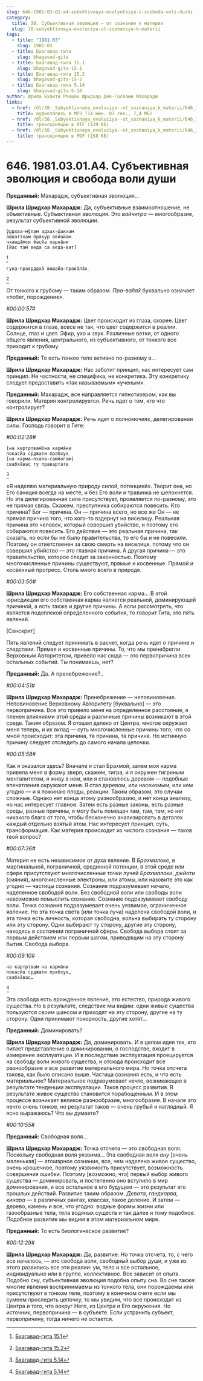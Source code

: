 ```yaml
---
slug: 646-1981-03-01-a4-subektivnaya-evolyutsiya-i-svoboda-voli-dushi
category:
  title: 38. Субъективная эволюция — от сознания к материи
  slug: 38-subyektivnaya-evoluciya-ot-soznaniya-k-materii
tags:
  - title: "1981.03"
    slug: 1981-03
  - title: Бхагавад-гита
    slug: bhagavad-gita
  - title: Бхагавад-гита 15.1
    slug: bhagavad-gita-15-1
  - title: Бхагавад-гита 15.2
    slug: bhagavad-gita-15-2
  - title: Бхагавад-гита 5.14
    slug: bhagavad-gita-5-14
author: Шрила Бхакти Ракшак Шридхар Дев-Госвами Махарадж
links:
  - href: /dl/38._Subyektivnaya_evoluciya--ot_soznaniya_k_materii/646_1981.03.01.A4_SridharMj_Subyektivnaya_evolyutsiya_i_svoboda_voli_dushi.mp3
    title: аудиозапись в MP3 (14 мин. 03 сек., 7,4 МБ)
  - href: /dl/38._Subyektivnaya_evoluciya--ot_soznaniya_k_materii/646_1981.03.01.A4_SridharMj_Subyektivnaya_evolyutsiya_i_svoboda_voli_dushi.rtf
    title: транскрипцию в RTF (139 КБ)
  - href: /dl/38._Subyektivnaya_evoluciya--ot_soznaniya_k_materii/646_1981.03.01.A4_SridharMj_Subyektivnaya_evolyutsiya_i_svoboda_voli_dushi.pdf
    title: транскрипцию в PDF (158 КБ)
---
```


# 646. 1981.03.01.A4. Субъективная эволюция и свобода воли души

**Преданный:** Махарадж, субъективная эволюция…

**Шрила Шридхар Махарадж:** Да, субъективные взаимоотношение, не объективные. Субъективная эволюция. Это *вайчитра* — многообразие, результат субъективной эволюции.

    ӯрдхва-мӯлам адхах̣-ш́акхам
    аш́ваттхам̇ пра̄хур авйайам
    чханда̄м̇си йасйа парн̣а̄ни
    [йас там̇ веда са веда-вит]
[^_ftn1]

    гун̣а-правр̣ддха̄ виш̣айа-права̄ла̄х̣
[^_ftn2]

От тонкого к грубому — таким образом. *Пра-ва̄ла̄х̣* буквально означает «побег, порождение».

*#00:00:57#*

**Шрила Шридхар Махарадж:** Цвет происходит из глаза, скорее. Цвет содержится в глазе, вовсе не так, что цвет содержится в реалии. Солнце, глаз и цвет. Эфир, ухо и звук. Различные ветки, от одного общего явления, центрального, из субъективного, от тонкого все приходит к грубому.

**Преданный:** То есть тонкое тело активно по-разному в…

**Шрила Шридхар Махарадж:** Нас заботит принцип, нас интересует сам принцип. Не частности, не специфика, не конкретика. Эту конкретику следует предоставить «так называемым» «ученым».

**Преданный:** Махарадж, все направляется гипнотизером, как вы говорили. Материя контролируется. Речь идет о том, кто что контролирует?

**Шрила Шридхар Махарадж:** Речь идет о полномочиях, делегировании силы. Господь говорит в Гите:

*#00:02:28#*

    [на картр̣твам̇]на карма̄н̣и
    локасйа ср̣джати прабхух̣
    [на карма-пхала-сам̇йогам̇]
    свабха̄вас ту правартате
[^_ftn3]

«Я наделяю материальную природу силой, потенцией». Творит она, но Его санкция всегда на месте, и без Его воли и травинка не шелохнется. Но эта делегированная сила присутствует, проявляется по-разному, это не прямая связь. Скажем, преступника собираются повесить. Кто причина? Бог — причина. Он — причина всего, но все же Он — не прямая причина того, что кого-то вздернут на виселицу. Реальная причина это человек, который совершил убийство, и поэтому его собираются повесить. Его действие — это реальная причина, так сказать, но если бы не было правительства, то его бы и не повесили. Поэтому он ответственен за свою смерть на виселице, потому что он совершил убийство — это главная причина. А другая причина — это правительство, которое следит за законностью. Поэтому многочисленные причины существуют, прямые и косвенные. Прямой и косвенный прогресс. Столь много всего в природе.

*#00:03:50#*

**Шрила Шридхар Махарадж:** Его собственная карма… В этой юрисдикции его собственная карма является реальной, доминирующей причиной, а есть также и другие причины. А если рассмотреть, что является подоплекой определенного события, то говорит Гита, это пять явлений.

[Санскрит]

Пять явлений следует принимать в расчет, когда речь идет о причине и следствии. Прямая и косвенные причины. То, что мы пренебрегли Верховным Авторитетом, привело нас сюда — это первопричина всех остальных событий. Ты понимаешь, нет?

**Преданный:** Да. А пренебрежение?..

*#00:04:51#*

**Шрила Шридхар Махарадж:** Пренебрежение — неповиновение. Неповиновение Верховному Авторитету [буквально] — это первопричина. Все это привело меня на определенное расстояние, я пленен влияниями этой среды и различные причины возникают в этой среде. Таким образом. Я отошел далеко от Центра, многое окружает меня теперь, и их вклад — суть многочисленные причины того, что со мной происходит: эта причина, та причина, та причина. Но истинную причину следует отследить до самого начала цепочки.

*#00:05:58#*

Как я оказался здесь? Вначале я стал Брахмой, затем моя карма привела меня в форму зверя, скажем, тигра, и я окружен тигриным менталитетом, я живу в нем, или я становлюсь деревом — подобные впечатления окружают меня. Я стал деревом, или насекомым, или кем угодно — и я пожинаю плоды, реакции. Таким образом, это случаи сложные. Однако нет конца этому разнообразию, и нет конца анализу, но нас интересует главное. Затем есть разные законы, есть разные среды, разные причины, я могу быть помещен там, там, там, но нет никакого блага от того, чтобы бесконечно анализировать в деталях каждый отдельно взятый атом. Нас интересует принцип, суть, трансформация. Как материя происходит из чистого сознания — таков твой вопрос?

*#00:07:36#*

Материя не есть независимое от духа явление. В *Брахмалоке*, в маргинальной, пограничной, срединной потенции, в этой среде или сфере присутствуют многочисленные точки лучей *Брахмалоки*, *джйоти* (сияния), многочисленные электроны, или атомы, или назовите это как угодно — частицы сознания. Сознание подразумевает начало, наделенное свободой воли. Без свободной воли или свободы воли невозможно помыслить сознание. Сознание подразумевает свободу воли. Точка сознания подразумевает очень уязвимое, ограниченное явление. Но эта точка света (или точка луча) наделена свободой воли, и эта точка есть личность, которая свободна, вольна выбирать ту сторону или эту сторону. Одни выбирают ту сторону, другие эту сторону, находясь в состоянии пограничной сферы. Свобода выбора стоит за первым действием или первым шагом, приводящим на эту сторону бытия. Свобода выбора.

*#00:09:10#*

    на картр̣твам̇ на карма̄н̣и
    локасйа ср̣джати прабхух̣…
    свабха̄вас…
[^_ftn4]

Эта свобода есть врожденное явление, это естество, природа живого существа. Но в результате, следствие мы видим: одни живые существа пользуются своим шансом и приходят на эту сторону, другие на ту сторону. Одни принимают покорность, другие хотят…

**Преданный:** Доминировать?

**Шрила Шридхар Махарадж:** Да, доминировать. И в целом идея тех, кто питает представление о доминировании, о господстве, входит в измерение эксплуатации. И в последствие эксплуатация проецируется на свободу воли живого существа, и отсюда происходит все разнообразие и все развитие материального мира. Но точка отсчета такова, как было описано выше. Частица сознания есть, и что есть материальное? Материальное подразумевает нечто, возникающее в результате тенденции эксплуатации. Таков процесс развития. В результате живое существо становится порабощенным. И в этом процессе возникает великое разнообразие, многообразие. В начале это нечто очень тонкое, но результат таков — очень грубый и наглядный. Я ясно выражаюсь? Что вы думаете?

*#00:10:55#*

**Преданный:** Свободная воля…

**Шрила Шридхар Махарадж:** Точка отсчета — это свободная воля. Поскольку свободная воля уязвима… Эта свободная воля *ану* [очень маленькая] — атомарное сознание, все, чем наделено живое существо, очень крошечное, поэтому уязвимость присутствует, возможность совершения ошибки. Поэтому [возможно, что] первый выбор живого существа — доминировать, и постепенно оно вступило в мир доминирования, и все остальное в его будущем — это результат его прошлых действий. Развитие таким образом. *Девата*, *гандхарва*, *кинара* — в различных рангах, классах, такое деление. И затем — дерево, камень и все, что угодно: водные формы жизни или газообразные тела, тела водяных существ и так далее и тому подобное. Подобное развитие мы видим в этом материальном мире.

**Преданный:** То есть биологическое развитие?

*#00:12:29#*

**Шрила Шридхар Махарадж:** Да, развитие. Но точка отсчета, то, с чего все началось, — это свобода воли, свободный выбор души, и уже из этого развились все эти реалии: ум, тело и все остальное, индивидуально или в группе, коллективное. Все зависит от опыта. Подобно сну, субъективная эволюция подобна опыту сна. Во сне также: многие явления воспринимаемы из тонкого тела, они порождаемы или присутствуют в тонком теле, поэтому в конечном счете если мы сумеем проследить цепочку, то мы увидим, что все происходит из Центра и того, что вокруг Него, из Центра и Его окружения. Но источник, первопричина — в субъекте. Если устранить субъект, первопричину, тогда ничего не остается.



[^_ftn1]: [Бхагавад-гита 15.1](../notes/bhagavad-gita/bhagavad-gita-15-1.md)

[^_ftn2]: [Бхагавад-гита 15.2](../notes/bhagavad-gita/bhagavad-gita-15-2.md)

[^_ftn3]: [Бхагавад-гита 5.14](../notes/bhagavad-gita/bhagavad-gita-5-14.md)

[^_ftn4]: [Бхагавад-гита 5.14](../notes/bhagavad-gita/bhagavad-gita-5-14.md)
